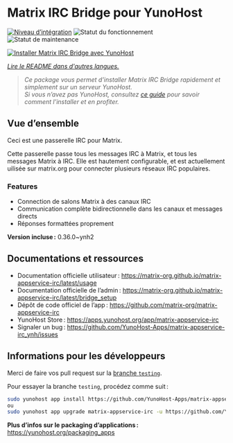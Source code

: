 <!--
Nota bene : ce README est automatiquement généré par <https://github.com/YunoHost/apps/tree/master/tools/readme_generator>
Il NE doit PAS être modifié à la main.
-->

# Matrix IRC Bridge pour YunoHost

[![Niveau d’intégration](https://dash.yunohost.org/integration/matrix-appservice-irc.svg)](https://ci-apps.yunohost.org/ci/apps/matrix-appservice-irc/) ![Statut du fonctionnement](https://ci-apps.yunohost.org/ci/badges/matrix-appservice-irc.status.svg) ![Statut de maintenance](https://ci-apps.yunohost.org/ci/badges/matrix-appservice-irc.maintain.svg)

[![Installer Matrix IRC Bridge avec YunoHost](https://install-app.yunohost.org/install-with-yunohost.svg)](https://install-app.yunohost.org/?app=matrix-appservice-irc)

*[Lire le README dans d'autres langues.](./ALL_README.md)*

> *Ce package vous permet d’installer Matrix IRC Bridge rapidement et simplement sur un serveur YunoHost.*  
> *Si vous n’avez pas YunoHost, consultez [ce guide](https://yunohost.org/install) pour savoir comment l’installer et en profiter.*

## Vue d’ensemble

Ceci est une passerelle IRC pour Matrix.

Cette passerelle passe tous les messages IRC à Matrix, et tous les messages Matrix à IRC.
Elle est hautement configurable, et est actuellement uilisée sur matrix.org pour connecter plusieurs réseaux IRC populaires.

### Features

- Connection de salons Matrix à des canaux IRC
- Communication complète bidirectionnelle dans les canaux et messages directs
- Réponses formattées proprement


**Version incluse :** 0.36.0~ynh2
## Documentations et ressources

- Documentation officielle utilisateur : <https://matrix-org.github.io/matrix-appservice-irc/latest/usage>
- Documentation officielle de l’admin : <https://matrix-org.github.io/matrix-appservice-irc/latest/bridge_setup>
- Dépôt de code officiel de l’app : <https://github.com/matrix-org/matrix-appservice-irc>
- YunoHost Store : <https://apps.yunohost.org/app/matrix-appservice-irc>
- Signaler un bug : <https://github.com/YunoHost-Apps/matrix-appservice-irc_ynh/issues>

## Informations pour les développeurs

Merci de faire vos pull request sur la [branche `testing`](https://github.com/YunoHost-Apps/matrix-appservice-irc_ynh/tree/testing).

Pour essayer la branche `testing`, procédez comme suit :

```bash
sudo yunohost app install https://github.com/YunoHost-Apps/matrix-appservice-irc_ynh/tree/testing --debug
ou
sudo yunohost app upgrade matrix-appservice-irc -u https://github.com/YunoHost-Apps/matrix-appservice-irc_ynh/tree/testing --debug
```

**Plus d’infos sur le packaging d’applications :** <https://yunohost.org/packaging_apps>
